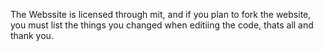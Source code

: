 The Webssite is licensed through mit, and if you plan to fork the website, you must list the things you changed when editiing the code, thats all and thank you.
